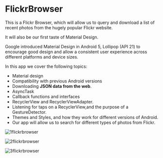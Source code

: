 # FlickrBrowser

This is a Flickr Browser, which will allow us to query and download a list of recent photos from the hugely popular Flickr website.

It will also be our first taste of Material Design.

Google introduced Material Design in Android 5, Lollipop (API 21) to encourage good design and allow a consistent user experience across different platforms and device sizes.

In this app we cover the following topics:
* Material design
* Compatibility with previous Android versions
* Downloading <b>JSON data from the web</b>.
* AsyncTask
* Callback functions and interfaces
* RecyclerView and RecyclerViewAdapter.
* Listening for taps on a RecyclerView,and the purpose of a GestureDetector.
* Themes and Styles, and how they work for different versions of Android.
* Our app will allow us to search for different types of photos from Flickr.

![1flickrbrowser](https://user-images.githubusercontent.com/42799047/131865899-f1dfd308-ca1c-413e-b6d6-179051f4818b.png)

![2flickrbrowser](https://user-images.githubusercontent.com/42799047/131865934-8ed9518e-fffe-46b6-81e1-ebe297e5deee.png)

![3flickrbrowser](https://user-images.githubusercontent.com/42799047/131865951-d40b70df-4ba4-4bd6-8439-165d2e80d07e.png)
